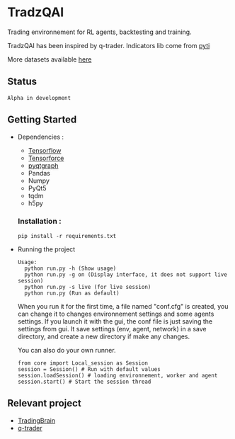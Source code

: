 # TradzQAI

Trading environnement for RL agents, backtesting and training.

TradzQAI has been inspired by q-trader.
Indicators lib come from [pyti](https://github.com/kylejusticemagnuson/pyti)

More datasets available [here](http://www.histdata.com/download-free-forex-data/?/ascii/1-minute-bar-quotes)

## Status

    Alpha in development

## Getting Started

- Dependencies :
  - [Tensorflow](https://github.com/tensorflow/tensorflow)
  - [Tensorforce](https://github.com/reinforceio/tensorforce)
  - [pyqtgraph](https://github.com/pyqtgraph/pyqtgraph)
  - Pandas
  - Numpy
  - PyQt5
  - tqdm
  - h5py

  ### Installation :
    ```pip install -r requirements.txt```

- Running the project
  ```
  Usage:
    python run.py -h (Show usage)
    python run.py -g on (Display interface, it does not support live session)
    python run.py -s live (for live session)
    python run.py (Run as default)
  ```
  When you run it for the first time, a file named "conf.cfg" is created, you can change it to changes environnement settings and some agents settings.
  If you launch it with the gui, the conf file is just saving the settings from gui.
  It save settings (env, agent, network) in a save directory, and create a new directory if make any changes.

  You can also do your own runner.
  ```
  from core import Local_session as Session
  session = Session() # Run with default values
  session.loadSession() # loading environnement, worker and agent
  session.start() # Start the session thread
  ```

## Relevant project
  - [TradingBrain](https://github.com/Prediction-Machines/Trading-Brain)
  - [q-trader](https://github.com/edwardhdlu/q-trader)
